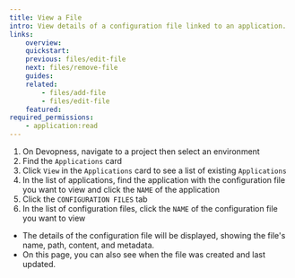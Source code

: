 ```yaml
---
title: View a File
intro: View details of a configuration file linked to an application.
links:
    overview:
    quickstart:
    previous: files/edit-file
    next: files/remove-file
    guides:
    related:
        - files/add-file
        - files/edit-file
    featured:
required_permissions:
    - application:read
---
```


1. On Devopness, navigate to a project then select an environment
1. Find the `Applications` card
1. Click `View` in the `Applications` card to see a list of existing `Applications`
1. In the list of applications, find the application with the configuration file you want to view and click the `NAME` of the application
1. Click the `CONFIGURATION FILES` tab
1. In the list of configuration files, click the `NAME` of the configuration file you want to view

  - The details of the configuration file will be displayed, showing the file's name, path, content, and metadata.
  - On this page, you can also see when the file was created and last updated.
